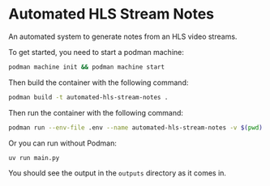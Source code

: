 # Automated HLS Stream Notes

An automated system to generate notes from an HLS video streams.

To get started, you need to start a podman machine:

```bash
podman machine init && podman machine start
```

Then build the container with the following command:

```bash
podman build -t automated-hls-stream-notes .
```

Then run the container with the following command:

```bash
podman run --env-file .env --name automated-hls-stream-notes -v $(pwd):/app -d automated-hls-stream-notes
```

Or you can run without Podman:

```bash
uv run main.py
```

You should see the output in the `outputs` directory as it comes in.
